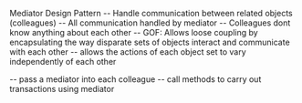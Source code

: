 Mediator Design Pattern
-- Handle communication between related objects (colleagues)
-- All communication handled by mediator 
-- Colleagues dont know anything about each other 
-- GOF: Allows loose coupling by encapsulating the way 
disparate sets of objects interact and communicate with each other 
-- allows the actions of each object set to vary independently of each other 

-- pass a mediator into each colleague 
-- call methods to carry out transactions using mediator


